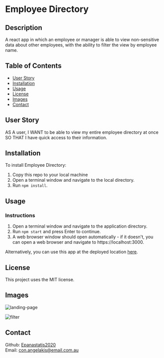 # Employee Directory

## Description

A react app in which an employee or manager is able to view non-sensitive data about other employees, with the ability to filter the view by employee name.

## Table of Contents

- [User Story](#userStory)
- [Installation](#installation)
- [Usage](#usage)
- [License](#license)
- [Images](#images)
- [Contact](#contact)

## User Story

AS A user, 
I WANT to be able to view my entire employee directory at once 
SO THAT I have quick access to their information.

## Installation

To install Employee Directory:

1. Copy this repo to your local machine
2. Open a terminal window and navigate to the local directory.
3. Run `npm install`.

## Usage

### Instructions
1. Open a terminal window and navigate to the application directory.
2. Run `npm start` and press Enter to continue.
3. A web browser window should open automatically - if it doesn't, you can open a web browser and navigate to https://localhost:3000.

Alternatively, you can use this app at the deployed location [here](http://epanastatis2020.github.io/employee-directory).

## License

This project uses the MIT license.

## Images

![landing-page](https://user-images.githubusercontent.com/65388616/104167733-f8031300-5450-11eb-8f09-485885da0c87.png)

![filter](https://user-images.githubusercontent.com/65388616/104167786-0e10d380-5451-11eb-9d57-9e90c47f75e8.png)

## Contact

Github: [Epanastatis2020](https://github.com/Epanastatis2020)  
Email: <con.angelakis@email.com.au>